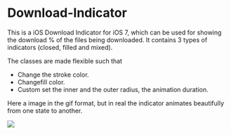 Download-Indicator
==================

This is a iOS Download Indicator for iOS 7, which can be used for showing the download % of the files being downloaded. It contains 3 types of indicators (closed, filled and mixed).

The classes are made flexible such that

* Change the stroke color.
* Changefill color.
* Custom set the inner and the outer radius, the animation duration.

Here a image in the gif format, but in real the indicator animates beautifully from one state to another.


![](http://s2.postimg.org/l3hnef3t5/RMDownload_Indicator.gif)
